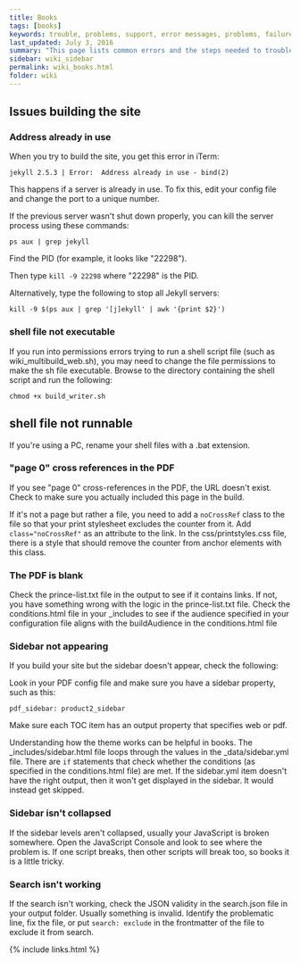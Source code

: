 ```yaml
---
title: Books
tags: [books]
keywords: trouble, problems, support, error messages, problems, failure, error, #fail
last_updated: July 3, 2016
summary: "This page lists common errors and the steps needed to troubleshoot them."
sidebar: wiki_sidebar
permalink: wiki_books.html
folder: wiki
---
```


## Issues building the site

### Address already in use

When you try to build the site, you get this error in iTerm:

```
jekyll 2.5.3 | Error:  Address already in use - bind(2)
```
This happens if a server is already in use. To fix this, edit your config file and change the port to a unique number.

If the previous server wasn't shut down properly, you can kill the server process using these commands:

`ps aux | grep jekyll`

Find the PID (for example, it  looks like "22298").

Then type `kill -9 22298` where "22298" is the PID.

Alternatively, type the following to stop all Jekyll servers:

```
kill -9 $(ps aux | grep '[j]ekyll' | awk '{print $2}')
```

### shell file not executable

If you run into permissions errors trying to run a shell script file (such as wiki_multibuild_web.sh), you may need to change the file permissions to make the sh file executable. Browse to the directory containing the shell script and run the following:

```
chmod +x build_writer.sh
```

## shell file not runnable

If you're using a PC, rename your shell files with a .bat extension.

### "page 0" cross references in the PDF

If you see "page 0" cross-references in the PDF, the URL doesn't exist. Check to make sure you actually included this page in the build.

If it's not a page but rather a file, you need to add a `noCrossRef` class to the file so that your print stylesheet excludes the counter from it. Add `class="noCrossRef"` as an attribute to the link. In the css/printstyles.css file, there is a style that should remove the counter from anchor elements with this class.

### The PDF is blank

Check the prince-list.txt file in the output to see if it contains links. If not, you have something wrong with the logic in the prince-list.txt file. Check the conditions.html file in your \_includes to see if the audience specified in your configuration file aligns with the buildAudience in the conditions.html file

### Sidebar not appearing

If you build your site but the sidebar doesn't appear, check the following:

Look in your PDF config file and make sure you have a sidebar property, such as this:

```
pdf_sidebar: product2_sidebar
```

Make sure each TOC item has an output property that specifies web or pdf.

Understanding how the theme works can be helpful in books. The \_includes/sidebar.html file loops through the values in the \_data/sidebar.yml file. There are `if` statements that check whether the conditions (as specified in the conditions.html file) are met. If the sidebar.yml item doesn't have the right output, then it won't get displayed in the sidebar. It would instead get skipped.

### Sidebar isn't collapsed

If the sidebar levels aren't collapsed, usually your JavaScript is broken somewhere. Open the JavaScript Console and look to see where the problem is. If one script breaks, then other scripts will break too, so books it is a little tricky.

### Search isn't working

If the search isn't working, check the JSON validity in the search.json file in your output folder. Usually something is invalid. Identify the problematic line, fix the file, or put `search: exclude` in the frontmatter of the file to exclude it from search.

{% include links.html %}
